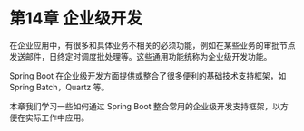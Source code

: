 # 第14章 企业级开发

在企业应用中，有很多和具体业务不相关的必须功能，例如在某些业务的审批节点发送邮件，日终定时调度批处理等。这些通用功能统称为企业级开发功能。

Spring Boot 在企业级开发方面提供或整合了很多便利的基础技术支持框架，如 Spring Batch，Quartz 等。

本章我们学习一些如何通过 Spring Boot 整合常用的企业级开发支持框架，以方便在实际工作中应用。
